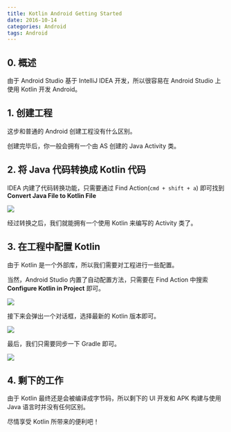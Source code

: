 ```yaml
---
title: Kotlin Android Getting Started
date: 2016-10-14
categories: Android
tags: Android
---
```


## 0. 概述

由于 Android Studio 基于 IntelliJ IDEA 开发，所以很容易在 Android Studio 上使用 Kotlin 开发 Android。


<!-- more -->

## 1. 创建工程

这步和普通的 Android 创建工程没有什么区别。

创建完毕后，你一般会拥有一个由 AS 创建的 Java Activity 类。

## 2. 将 Java 代码转换成 Kotlin 代码

IDEA 内建了代码转换功能，只需要通过 Find Action(`cmd + shift + a`) 即可找到 **Convert Java File to Kotlin File**

![](https://kotlinlang.org/assets/images/tutorials/kotlin-android/convert-java-to-kotlin.png)

经过转换之后，我们就能拥有一个使用 Kotlin 来编写的 Activity 类了。

## 3. 在工程中配置 Kotlin

由于 Kotlin 是一个外部库，所以我们需要对工程进行一些配置。

当然，Android Studio 内置了自动配置方法，只需要在 Find Action 中搜索 **Configure Kotlin in Project** 即可。

![](https://kotlinlang.org/assets/images/tutorials/kotlin-android/configure-kotlin-in-project.png)

接下来会弹出一个对话框，选择最新的 Kotlin 版本即可。

![](https://kotlinlang.org/assets/images/tutorials/kotlin-android/configure-kotlin-in-project-details.png)

最后，我们只需要同步一下 Gradle 即可。

![](https://kotlinlang.org/assets/images/tutorials/kotlin-android/sync-project-with-gradle.png)


<!-- more -->

## 4. 剩下的工作

由于 Kotlin 最终还是会被编译成字节码，所以剩下的 UI 开发和 APK 构建与使用 Java 语言时并没有任何区别。

尽情享受 Kotlin 所带来的便利吧！
